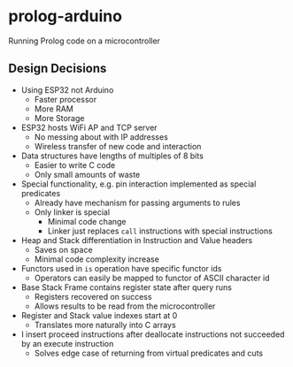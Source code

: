 # prolog-arduino
Running Prolog code on a microcontroller

## Design Decisions
+ Using ESP32 not Arduino
    + Faster processor
    + More RAM
    + More Storage
+ ESP32 hosts WiFi AP and TCP server
    + No messing about with IP addresses
    + Wireless transfer of new code and interaction
+ Data structures have lengths of multiples of 8 bits
    + Easier to write C code
    + Only small amounts of waste
+ Special functionality, e.g. pin interaction implemented as special predicates
    + Already have mechanism for passing arguments to rules
    + Only linker is special
        + Minimal code change
        + Linker just replaces `call` instructions with special instructions
+ Heap and Stack differentiation in Instruction and Value headers
    + Saves on space
    + Minimal code complexity increase
+ Functors used in `is` operation have specific functor ids
    + Operators can easily be mapped to functor of ASCII character id
+ Base Stack Frame contains register state after query runs
    + Registers recovered on success
    + Allows results to be read from the microcontroller
+ Register and Stack value indexes start at 0
    + Translates more naturally into C arrays
+ I insert proceed instructions after deallocate instructions not succeeded by an execute instruction
    + Solves edge case of returning from virtual predicates and cuts

